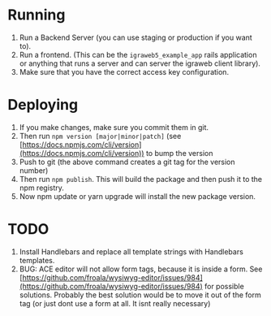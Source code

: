 # Running

1. Run a Backend Server (you can use staging or production if you want to).
2. Run a frontend. (This can be the `igraweb5_example_app` rails application or anything that runs a server and can server the igraweb client library).
3. Make sure that you have the correct access key configuration.

# Deploying

1. If you make changes, make sure you commit them in git.
2. Then run `npm version [major|minor|patch]` (see [https://docs.npmjs.com/cli/version](https://docs.npmjs.com/cli/version)) to bump the version
3. Push to git (the above command creates a git tag for the version number)
4. Then run `npm publish`. This will build the package and then push it to the npm registry.
5. Now npm update or yarn upgrade will install the new package version.

# TODO

1. Install Handlebars and replace all template strings with Handlebars templates.
2. BUG: ACE editor will not allow form tags, because it is inside a form. See [https://github.com/froala/wysiwyg-editor/issues/984](https://github.com/froala/wysiwyg-editor/issues/984) for possible solutions. Probably the best solution would be to move it out of the form tag (or just dont use a form at all. It isnt really necessary)
